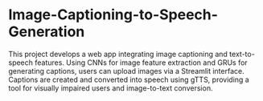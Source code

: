 # Image-Captioning-to-Speech-Generation
This project develops a web app integrating image captioning and text-to-speech features. Using CNNs for image feature extraction and GRUs for generating captions, users can upload images via a Streamlit interface. Captions are created and converted into speech using gTTS, providing a tool for visually impaired users and image-to-text conversion.
